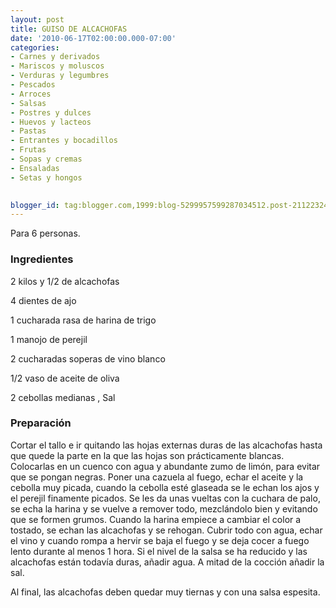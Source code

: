 ```yaml
---
layout: post
title: GUISO DE ALCACHOFAS
date: '2010-06-17T02:00:00.000-07:00'
categories:
- Carnes y derivados
- Mariscos y moluscos
- Verduras y legumbres
- Pescados
- Arroces
- Salsas
- Postres y dulces
- Huevos y lacteos
- Pastas
- Entrantes y bocadillos
- Frutas
- Sopas y cremas
- Ensaladas
- Setas y hongos
 

blogger_id: tag:blogger.com,1999:blog-5299957599287034512.post-2112232484044098619
---
```


Para 6 personas.

<h3>Ingredientes</h3>

2 kilos y 1/2 de alcachofas

4 dientes de ajo

1 cucharada rasa de harina de trigo

1 manojo de perejil

2 cucharadas soperas de vino blanco

1/2 vaso de aceite de oliva

2 cebollas medianas , Sal

<h3>Preparación</h3>

Cortar el tallo e ir quitando las hojas externas duras de las alcachofas hasta que quede la parte en la que las hojas son prácticamente blancas. Colocarlas en un cuenco con agua y abundante zumo de limón, para evitar que se pongan negras. Poner una cazuela al fuego, echar el aceite y la cebolla muy picada, cuando la cebolla esté glaseada se le echan los ajos y el perejil finamente picados. Se les da unas vueltas con la cuchara de palo, se echa la harina y se vuelve a remover todo, mezclándolo bien y evitando que se formen grumos. Cuando la harina empiece a cambiar el color a tostado, se echan las alcachofas y se rehogan. Cubrir todo con agua, echar el vino y cuando rompa a hervir se baja el fuego y se deja cocer a fuego lento durante al menos 1 hora. Si el nivel de la salsa se ha reducido y las alcachofas están todavía duras, añadir agua. A mitad de la cocción añadir la sal.

Al final, las alcachofas deben quedar muy tiernas y con una salsa espesita.

